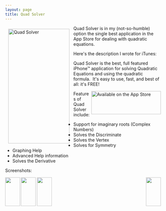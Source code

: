 ```yaml
---
layout: page
title: Quad Solver
---
```


<img align="left" alt="Quad Solver" height="372" src="{{ site.url}}/images/qs-1.5-0.png" width="198" style="padding: 10px;"/>

Quad Solver is in my (not-so-humble) option the single best application in the App Store for dealing with quadratic equations.

Here's the description I wrote for iTunes:

Quad Solver is the best, full featured iPhone™ application for solving Quadratic Equations and using the quadratic formula.  It's easy to use, fast, and best of all: it's FREE!

<img align="right" alt="Available on the App Store" height="75" src="{{ site.url }}/images/app_store.png" width="225" />

Features of Quad Solver include:

* Support for imaginary roots (Complex Numbers)
* Solves the Discriminate
* Solves the Vertex
* Solves for Symmetry
* Graphing Help
* Advanced Help information
* Solves the Derivative

Screenshots:

<div style="width: 100%">
    <img align="left" height="93" rel="lightbox[qs]"
        src="{{ site.url}}/images/qs-1.5-1.png" width="48" />
    <img align="middle" height="93" rel="lightbox[qs]"
        src="{{ site.url}}/images/qs-1.5-2.png" width="48" />
    <img align="middle" height="93" rel="lightbox[qs]"
         src="{{ site.url}}/images/qs-1.5-3.png" width="48" />
    <img align="right" height="93" rel="lightbox[qs]"
        src="{{ site.url}}/images/qs-1.5-4.png" width="48" />
</div>
